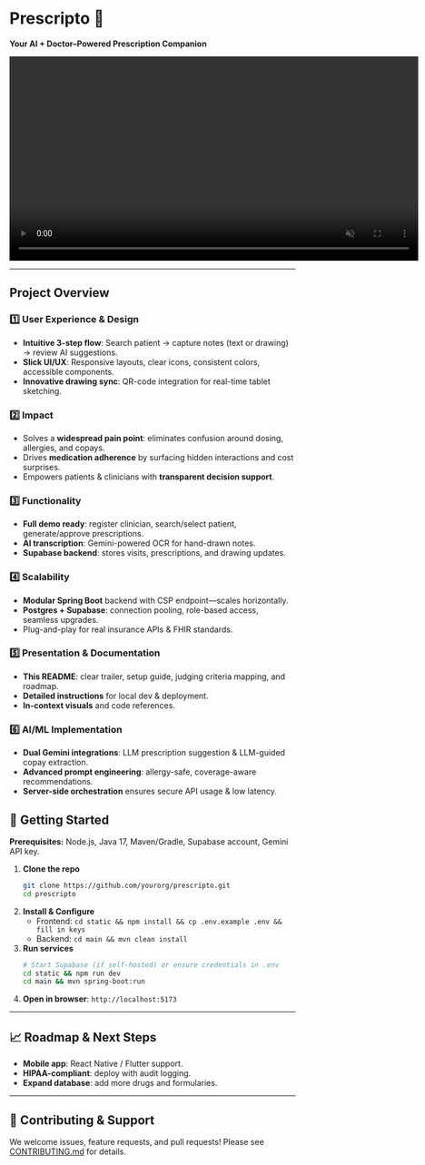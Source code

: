 # Prescripto 🚀

**Your AI + Doctor–Powered Prescription Companion**

<p align="center">
  <video controls loop muted width="720">
    <source src="trailer.mp4" type="video/mp4" />
    🎬 Your browser does not support embedded videos.
  </video>
</p>

---

## Project Overview

### 1️⃣ User Experience & Design

- **Intuitive 3-step flow**: Search patient → capture notes (text or drawing) → review AI suggestions.
- **Slick UI/UX**: Responsive layouts, clear icons, consistent colors, accessible components.
- **Innovative drawing sync**: QR-code integration for real-time tablet sketching.

### 2️⃣ Impact

- Solves a **widespread pain point**: eliminates confusion around dosing, allergies, and copays.
- Drives **medication adherence** by surfacing hidden interactions and cost surprises.
- Empowers patients & clinicians with **transparent decision support**.

### 3️⃣ Functionality

- **Full demo ready**: register clinician, search/select patient, generate/approve prescriptions.
- **AI transcription**: Gemini-powered OCR for hand-drawn notes.
- **Supabase backend**: stores visits, prescriptions, and drawing updates.

### 4️⃣ Scalability

- **Modular Spring Boot** backend with CSP endpoint—scales horizontally.
- **Postgres + Supabase**: connection pooling, role-based access, seamless upgrades.
- Plug-and-play for real insurance APIs & FHIR standards.

### 5️⃣ Presentation & Documentation

- **This README**: clear trailer, setup guide, judging criteria mapping, and roadmap.
- **Detailed instructions** for local dev & deployment.
- **In-context visuals** and code references.

### 6️⃣ AI/ML Implementation

- **Dual Gemini integrations**: LLM prescription suggestion & LLM-guided copay extraction.
- **Advanced prompt engineering**: allergy-safe, coverage-aware recommendations.
- **Server-side orchestration** ensures secure API usage & low latency.

## 🚀 Getting Started

**Prerequisites:** Node.js, Java 17, Maven/Gradle, Supabase account, Gemini API key.

1. **Clone the repo**
   ```bash
   git clone https://github.com/yourorg/prescripto.git
   cd prescripto
   ```
2. **Install & Configure**
   - Frontend: `cd static && npm install && cp .env.example .env && fill in keys`
   - Backend: `cd main && mvn clean install`
3. **Run services**
   ```bash
   # Start Supabase (if self-hosted) or ensure credentials in .env
   cd static && npm run dev
   cd main && mvn spring-boot:run
   ```
4. **Open in browser**: `http://localhost:5173`

---

## 📈 Roadmap & Next Steps

- **Mobile app**: React Native / Flutter support.
- **HIPAA-compliant**: deploy with audit logging.
- **Expand database**: add more drugs and formularies.

---

## 🤝 Contributing & Support

We welcome issues, feature requests, and pull requests! Please see [CONTRIBUTING.md](CONTRIBUTING.md) for details.
